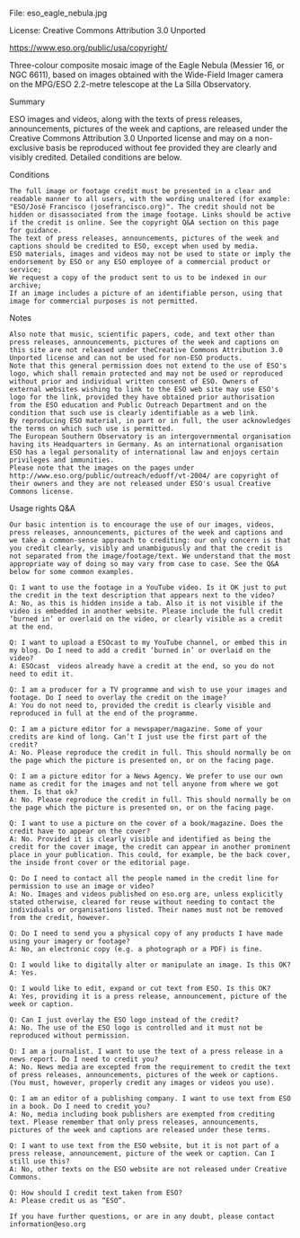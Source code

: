 File: eso_eagle_nebula.jpg

License: Creative Commons Attribution 3.0 Unported

https://www.eso.org/public/usa/copyright/

Three-colour composite mosaic image of the Eagle Nebula (Messier 16, or NGC 6611),
based on images obtained with the Wide-Field Imager camera on the MPG/ESO 2.2-metre telescope
at the La Silla Observatory.

Summary

ESO images and videos, along with the texts of press releases, announcements, pictures of the week and captions, are released under the Creative Commons Attribution 3.0 Unported license and may on a non-exclusive basis be reproduced without fee provided they are clearly and visibly credited. Detailed conditions are below.

Conditions

    The full image or footage credit must be presented in a clear and readable manner to all users, with the wording unaltered (for example: "ESO/José Francisco (josefrancisco.org)". The credit should not be hidden or disassociated from the image footage. Links should be active if the credit is online. See the copyright Q&A section on this page for guidance.
    The text of press releases, announcements, pictures of the week and captions should be credited to ESO, except when used by media.
    ESO materials, images and videos may not be used to state or imply the endorsement by ESO or any ESO employee of a commercial product or service;
    We request a copy of the product sent to us to be indexed in our archive;
    If an image includes a picture of an identifiable person, using that image for commercial purposes is not permitted.


Notes

    Also note that music, scientific papers, code, and text other than press releases, announcements, pictures of the week and captions on this site are not released under theCreative Commons Attribution 3.0 Unported license and can not be used for non-ESO products.
    Note that this general permission does not extend to the use of ESO's logo, which shall remain protected and may not be used or reproduced without prior and individual written consent of ESO. Owners of external websites wishing to link to the ESO web site may use ESO's logo for the link, provided they have obtained prior authorisation from the ESO education and Public Outreach Department and on the condition that such use is clearly identifiable as a web link.
    By reproducing ESO material, in part or in full, the user acknowledges the terms on which such use is permitted.
    The European Southern Observatory is an intergovernmental organisation having its Headquarters in Germany. As an international organisation ESO has a legal personality of international law and enjoys certain privileges and immunities.
    Please note that the images on the pages under http://www.eso.org/public/outreach/eduoff/vt-2004/ are copyright of their owners and they are not released under ESO's usual Creative Commons license.

Usage rights Q&A

    Our basic intention is to encourage the use of our images, videos, press releases, announcements, pictures of the week and captions and we take a common-sense approach to crediting: our only concern is that you credit clearly, visibly and unambiguously and that the credit is not separated from the image/footage/text. We understand that the most appropriate way of doing so may vary from case to case. See the Q&A below for some common examples.

    Q: I want to use the footage in a YouTube video. Is it OK just to put the credit in the text description that appears next to the video?
    A: No, as this is hidden inside a tab. Also it is not visible if the video is embedded in another website. Please include the full credit ‘burned in’ or overlaid on the video, or clearly visible as a credit at the end.

    Q: I want to upload a ESOcast to my YouTube channel, or embed this in my blog. Do I need to add a credit ‘burned in’ or overlaid on the video?
    A: ESOcast  videos already have a credit at the end, so you do not need to edit it.

    Q: I am a producer for a TV programme and wish to use your images and footage. Do I need to overlay the credit on the image?
    A: You do not need to, provided the credit is clearly visible and reproduced in full at the end of the programme.

    Q: I am a picture editor for a newspaper/magazine. Some of your credits are kind of long. Can’t I just use the first part of the credit?
    A: No. Please reproduce the credit in full. This should normally be on the page which the picture is presented on, or on the facing page.

    Q: I am a picture editor for a News Agency. We prefer to use our own name as credit for the images and not tell anyone from where we got them. Is that ok?
    A: No. Please reproduce the credit in full. This should normally be on the page which the picture is presented on, or on the facing page.

    Q: I want to use a picture on the cover of a book/magazine. Does the credit have to appear on the cover?
    A: No. Provided it is clearly visible and identified as being the credit for the cover image, the credit can appear in another prominent place in your publication. This could, for example, be the back cover, the inside front cover or the editorial page.

    Q: Do I need to contact all the people named in the credit line for permission to use an image or video?
    A: No. Images and videos published on eso.org are, unless explicitly stated otherwise, cleared for reuse without needing to contact the individuals or organisations listed. Their names must not be removed from the credit, however.

    Q: Do I need to send you a physical copy of any products I have made using your imagery or footage?
    A: No, an electronic copy (e.g. a photograph or a PDF) is fine.

    Q: I would like to digitally alter or manipulate an image. Is this OK?
    A: Yes.

    Q: I would like to edit, expand or cut text from ESO. Is this OK?
    A: Yes, providing it is a press release, announcement, picture of the week or caption.

    Q: Can I just overlay the ESO logo instead of the credit?
    A: No. The use of the ESO logo is controlled and it must not be reproduced without permission.

    Q: I am a journalist. I want to use the text of a press release in a news report. Do I need to credit you?
    A: No. News media are excepted from the requirement to credit the text of press releases, announcements, pictures of the week or captions. (You must, however, properly credit any images or videos you use).

    Q: I am an editor of a publishing company. I want to use text from ESO in a book. Do I need to credit you?
    A: No, media including book publishers are exempted from crediting text. Please remember that only press releases, announcements, pictures of the week and captions are released under these terms.

    Q: I want to use text from the ESO website, but it is not part of a press release, announcement, picture of the week or caption. Can I still use this?
    A: No, other texts on the ESO website are not released under Creative Commons.

    Q: How should I credit text taken from ESO?
    A: Please credit us as “ESO”.

    If you have further questions, or are in any doubt, please contact information@eso.org
